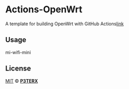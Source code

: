 # Actions-OpenWrt

A template for building OpenWrt with GitHub Actions[link](https://github.com/P3TERX/Actions-OpenWrt)

## Usage

mi-wifi-mini

## License

[MIT](https://github.com/P3TERX/Actions-OpenWrt/blob/main/LICENSE) © [**P3TERX**](https://p3terx.com)
